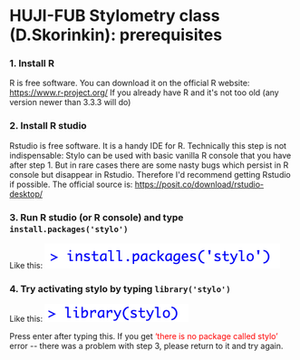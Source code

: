 # HUJI-FUB Stylometry class (D.Skorinkin): prerequisites

### 1. Install R 

R is free software. You can download it on the official R website: https://www.r-project.org/
If you already have R and it's not too old (any version newer than 3.3.3 will do) 

### 2. Install R studio

Rstudio is free software. It is a handy IDE for R. Technically this step is not indispensable: Stylo can be used with basic vanilla R console that you have after step 1. But in rare cases there are some nasty bugs which persist in R console but disappear in Rstudio. Therefore I'd recommend getting Rstudio if possible. The official source is: https://posit.co/download/rstudio-desktop/

### 3. Run R studio (or R console) and type `install.packages('stylo')`

Like this:
![stylopic1](pics/stylopic1.png)

### 4. Try activating stylo by typing `library('stylo')`

Like this:
![stylopic1](pics/stylopic2.png)

Press enter after typing this. If you get <span style="color: red">‘there is no package called stylo’</span> error -- there was a problem with step 3, please return to it and try again.
